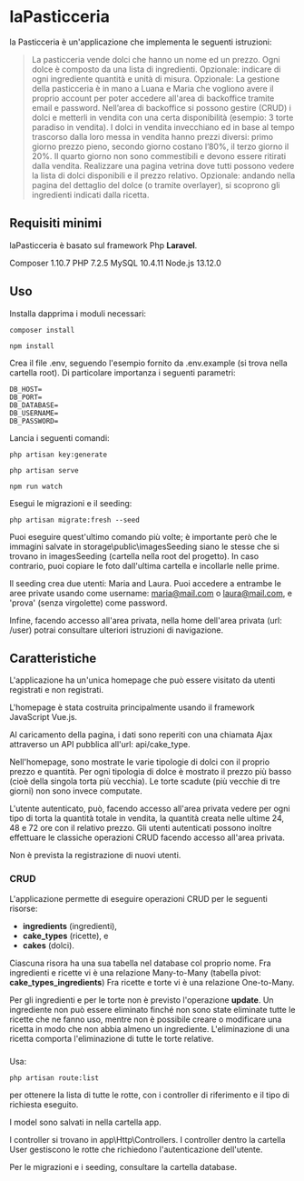 # laPasticceria
la Pasticceria è un'applicazione che implementa le seguenti istruzioni:
> La pasticceria vende dolci che hanno un nome ed un prezzo. Ogni dolce è composto da una lista di ingredienti. Opzionale: indicare di ogni ingrediente quantità e unità di misura.
Opzionale: La gestione della pasticceria è in mano a Luana e Maria che vogliono avere il proprio account per poter accedere all'area di backoffice tramite email e password.
Nell’area di backoffice si possono gestire (CRUD) i dolci e metterli in vendita con una certa disponibilità (esempio: 3 torte paradiso in vendita). I dolci in vendita invecchiano ed in base al tempo trascorso dalla loro messa in vendita hanno prezzi diversi: primo giorno prezzo pieno, secondo giorno costano l’80%, il terzo giorno il 20%. Il quarto giorno non sono commestibili e devono essere ritirati dalla vendita.
Realizzare una pagina vetrina dove tutti possono vedere la lista di dolci disponibili e il
prezzo relativo.
Opzionale: andando nella pagina del dettaglio del dolce (o tramite overlayer), si scoprono
gli ingredienti indicati dalla ricetta.


## Requisiti minimi
laPasticceria è basato sul framework Php **Laravel**. 

Composer 1.10.7
PHP 7.2.5
MySQL 10.4.11 
Node.js 13.12.0


## Uso
Installa dapprima i moduli necessari:

```
composer install
```

```
npm install
```

Crea il file .env, seguendo l'esempio fornito da .env.example (si trova nella cartella root). Di particolare importanza i seguenti parametri:

```
DB_HOST=
DB_PORT=
DB_DATABASE=
DB_USERNAME=
DB_PASSWORD=
```

Lancia i seguenti comandi:
```
php artisan key:generate 
 ```

```
php artisan serve
 ```

```
npm run watch
 ```


Esegui le migrazioni e il seeding:

 ```
php artisan migrate:fresh --seed
 ```

Puoi eseguire quest'ultimo comando più volte; è importante però che le immagini salvate in storage\public\imagesSeeding siano le stesse che si trovano in  imagesSeeding (cartella nella root del progetto). In caso contrario, puoi copiare le foto dall'ultima cartella e incollarle nelle prime.

Il seeding crea due utenti: Maria and Laura. Puoi accedere a entrambe le aree private usando come username: maria@mail.com o laura@mail.com, e 'prova' (senza virgolette) come password.

Infine, facendo accesso all'area privata, nella home dell'area privata (url: /user) potrai consultare ulteriori istruzioni di navigazione.


## Caratteristiche
L'applicazione ha un'unica homepage che può essere visitato da utenti registrati e non registrati.

L'homepage è stata costruita principalmente usando il framework JavaScript Vue.js.

Al caricamento della pagina, i dati sono reperiti con una chiamata Ajax attraverso un API pubblica all'url: api/cake_type.

Nell'homepage, sono mostrate le varie tipologie di dolci con il proprio prezzo e quantità. Per ogni tipologia di dolce è mostrato il prezzo più basso (cioè della singola torta più vecchia). Le torte scadute (più vecchie di tre giorni) non sono invece computate.

L'utente autenticato, può, facendo accesso all'area privata vedere per ogni tipo di torta la quantità totale in vendita, la quantità creata nelle ultime 24, 48 e 72 ore con il relativo prezzo.
Gli utenti autenticati possono inoltre effettuare le classiche operazioni CRUD facendo accesso all'area privata. 

Non è prevista la registrazione di nuovi utenti.

### CRUD ###
L'applicazione permette di eseguire operazioni CRUD per le seguenti risorse:
- **ingredients** (ingredienti),
- **cake_types** (ricette), e
- **cakes** (dolci).

Ciascuna risora ha una sua tabella nel database col proprio nome.
Fra ingredienti e ricette vi è una relazione Many-to-Many (tabella pivot: **cake_types_ingredients**)
Fra ricette e torte vi è una relazione One-to-Many.

Per gli ingredienti e per le torte non è previsto l'operazione **update**. 
Un ingrediente non può essere eliminato finché non sono state eliminate tutte le ricette che ne fanno uso, mentre non è possibile creare o modificare una ricetta in modo che non abbia almeno un ingrediente. 
L'eliminazione di una ricetta comporta l'eliminazione di tutte le torte relative.

###
Usa:
 ```
php artisan route:list
 ```


per ottenere la lista di tutte le rotte, con i controller di riferimento e il tipo di richiesta eseguito. 

I model sono salvati in nella cartella app.

I controller si trovano in app\Http\Controllers. I controller dentro la cartella User gestiscono le rotte che richiedono l'autenticazione dell'utente.

Per le migrazioni e i seeding, consultare la cartella database.
